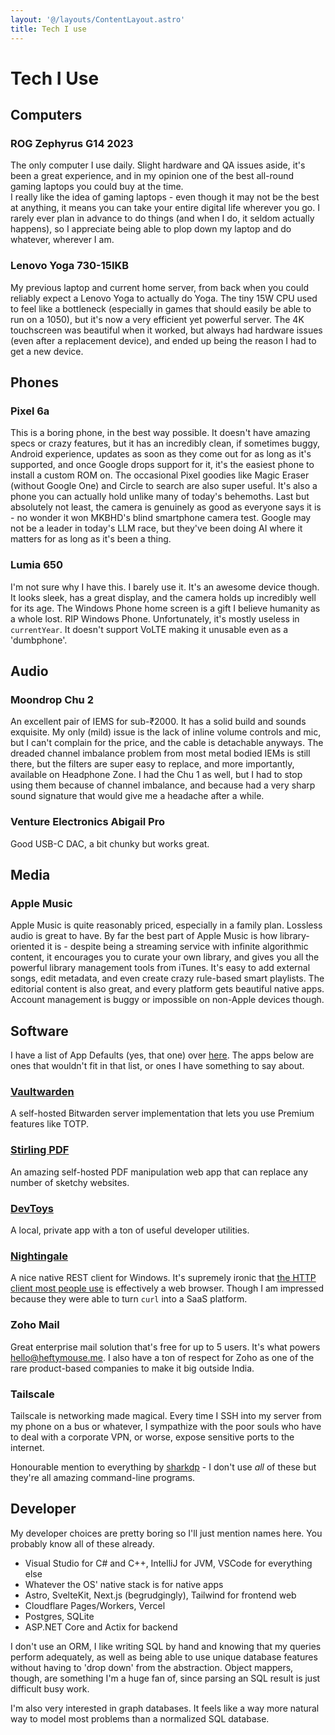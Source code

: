 ```yaml
---
layout: '@/layouts/ContentLayout.astro'
title: Tech I use
---
```


# Tech I Use

## Computers

### ROG Zephyrus G14 2023

The only computer I use daily. Slight hardware and QA issues aside, it's been a great experience, and in my opinion one of the best all-round gaming laptops you could buy at the time.  
I really like the idea of gaming laptops - even though it may not be the best at anything, it means you can take your entire digital life wherever you go. I rarely ever plan in advance to do things (and when I do, it seldom actually happens), so I appreciate being able to plop down my laptop and do whatever, wherever I am.

### Lenovo Yoga 730-15IKB

My previous laptop and current home server, from back when you could reliably expect a Lenovo Yoga to actually do Yoga. The tiny 15W CPU used to feel like a bottleneck (especially in games that should easily be able to run on a 1050), but it's now a very efficient yet powerful server. The 4K touchscreen was beautiful when it worked, but always had hardware issues (even after a replacement device), and ended up being the reason I had to get a new device.

## Phones

### Pixel 6a

This is a boring phone, in the best way possible. It doesn't have amazing specs or crazy features, but it has an incredibly clean, if sometimes buggy, Android experience, updates as soon as they come out for as long as it's supported, and once Google drops support for it, it's the easiest phone to install a custom ROM on.
The occasional Pixel goodies like Magic Eraser (without Google One) and Circle to search are also super useful. It's also a phone you can actually hold unlike many of today's behemoths.
Last but absolutely not least, the camera is genuinely as good as everyone says it is - no wonder it won MKBHD's blind smartphone camera test. Google may not be a leader in today's LLM race, but they've been doing AI where it matters for as long as it's been a thing.

### Lumia 650

I'm not sure why I have this. I barely use it. It's an awesome device though. It looks sleek, has a great display, and the camera holds up incredibly well for its age. The Windows Phone home screen is a gift I believe humanity as a whole lost. RIP Windows Phone. Unfortunately, it's mostly useless in `currentYear`. It doesn't support VoLTE making it unusable even as a 'dumbphone'.

## Audio

### Moondrop Chu 2

An excellent pair of IEMS for sub-₹2000. It has a solid build and sounds exquisite. My only (mild) issue is the lack of inline volume controls and mic, but I can't complain for the price, and the cable is detachable anyways. The dreaded channel imbalance problem from most metal bodied IEMs is still there, but the filters are super easy to replace, and more importantly, available on Headphone Zone. I had the Chu 1 as well, but I had to stop using them because of channel imbalance, and because had a very sharp sound signature that would give me a headache after a while.

### Venture Electronics Abigail Pro

Good USB-C DAC, a bit chunky but works great.

## Media

### Apple Music

Apple Music is quite reasonably priced, especially in a family plan. Lossless audio is great to have. By far the best part of Apple Music is how library-oriented it is - despite being a streaming service with infinite algorithmic content, it encourages you to curate your own library, and gives you all the powerful library management tools from iTunes. It's easy to add external songs, edit metadata, and even create crazy rule-based smart playlists. The editorial content is also great, and every platform gets beautiful native apps. Account management is buggy or impossible on non-Apple devices though. 

## Software

I have a list of App Defaults (yes, that one) over [here](/app-defaults). The apps below are ones that wouldn't fit in that list, or ones I have something to say about.

### [Vaultwarden](https://github.com/dani-garcia/vaultwarden)

A self-hosted Bitwarden server implementation that lets you use Premium features like TOTP.

### [Stirling PDF](https://github.com/Stirling-Tools/Stirling-PDF)

An amazing self-hosted PDF manipulation web app that can replace any number of sketchy websites.

### [DevToys](https://devtoys.app)

A local, private app with a ton of useful developer utilities.

### [Nightingale](https://nightingale.rest/)

A nice native REST client for Windows. It's supremely ironic that [the HTTP client most people use](https://www.postman.com/) is effectively a web browser. Though I am impressed because they were able to turn `curl` into a SaaS platform.

### Zoho Mail

Great enterprise mail solution that's free for up to 5 users. It's what powers hello@heftymouse.me. I also have a ton of respect for Zoho as one of the rare product-based companies to make it big outside India.

### Tailscale

Tailscale is networking made magical. Every time I SSH into my server from my phone on a bus or whatever, I sympathize with the poor souls who have to deal with a corporate VPN, or worse, expose sensitive ports to the internet.

Honourable mention to everything by [sharkdp](https://github.com/sharkdp) - I don't use *all* of these but they're all amazing command-line programs.

## Developer

My developer choices are pretty boring so I'll just mention names here. You probably know all of these already.
- Visual Studio for C# and C++, IntelliJ for JVM, VSCode for everything else
- Whatever the OS' native stack is for native apps
- Astro, SvelteKit, Next.js (begrudgingly), Tailwind for frontend web
- Cloudflare Pages/Workers, Vercel
- Postgres, SQLite
- ASP.NET Core and Actix for backend

I don't use an ORM, I like writing SQL by hand and knowing that my queries perform adequately, as well as being able to use unique database features without having to 'drop down' from the abstraction. Object mappers, though, are something I'm a huge fan of, since parsing an SQL result is just difficult busy work.

I'm also very interested in graph databases. It feels like a way more natural way to model most problems than a normalized SQL database.